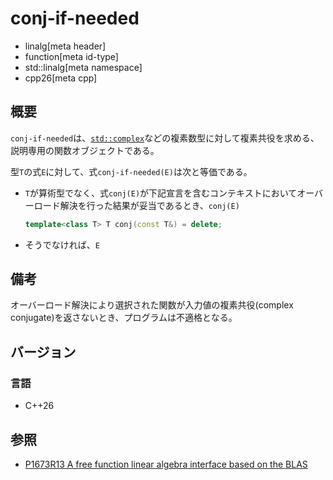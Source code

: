 # conj-if-needed
* linalg[meta header]
* function[meta id-type]
* std::linalg[meta namespace]
* cpp26[meta cpp]

## 概要
`conj-if-needed`は、[`std::complex`](/reference/complex/complex.md)などの複素数型に対して複素共役を求める、説明専用の関数オブジェクトである。

型`T`の式`E`に対して、式`conj-if-needed(E)`は次と等価である。

- `T`が算術型でなく、式`conj(E)`が下記宣言を含むコンテキストにおいてオーバーロード解決を行った結果が妥当であるとき、`conj(E)`
    ```cpp
    template<class T> T conj(const T&) = delete; 
    ```

-  そうでなければ、`E`


## 備考
オーバーロード解決により選択された関数が入力値の複素共役(complex conjugate)を返さないとき、プログラムは不適格となる。


## バージョン
### 言語
- C++26


## 参照
- [P1673R13 A free function linear algebra interface based on the BLAS](https://www.open-std.org/jtc1/sc22/wg21/docs/papers/2023/p1673r13.html)
